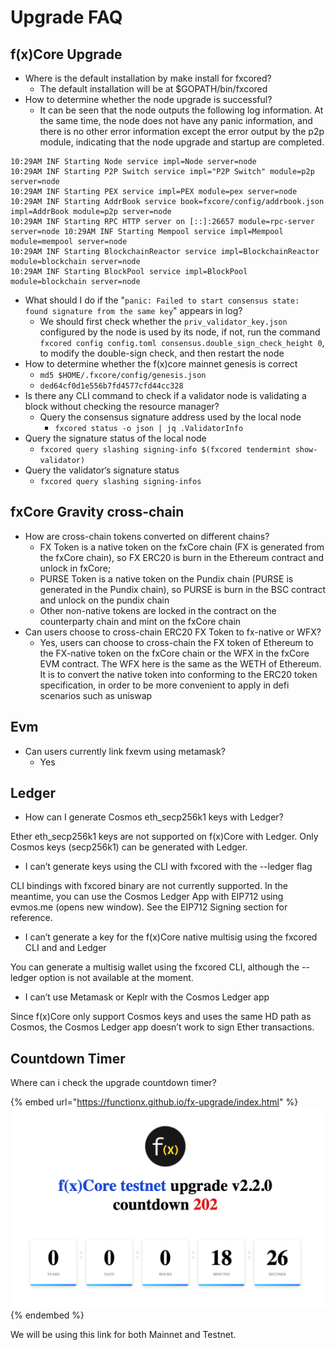 # Upgrade FAQ

## f(x)Core Upgrade

* Where is the default installation by make install for fxcored?
  * The default installation will be at $GOPATH/bin/fxcored
* How to determine whether the node upgrade is successful?
  * It can be seen that the node outputs the following log information. At the same time, the node does not have any panic information, and there is no other error information except the error output by the p2p module, indicating that the node upgrade and startup are completed.

```
10:29AM INF Starting Node service impl=Node server=node
10:29AM INF Starting P2P Switch service impl="P2P Switch" module=p2p server=node
10:29AM INF Starting PEX service impl=PEX module=pex server=node
10:29AM INF Starting AddrBook service book=fxcore/config/addrbook.json impl=AddrBook module=p2p server=node
10:29AM INF Starting RPC HTTP server on [::]:26657 module=rpc-server server=node 10:29AM INF Starting Mempool service impl=Mempool module=mempool server=node
10:29AM INF Starting BlockchainReactor service impl=BlockchainReactor module=blockchain server=node
10:29AM INF Starting BlockPool service impl=BlockPool module=blockchain server=node
```

* What should I do if the "`panic: Failed to start consensus state: found signature from the same key`" appears in log?
  * We should first check whether the `priv_validator_key.json` configured by the node is used by its node, if not, run the command `fxcored config config.toml consensus.double_sign_check_height 0`, to modify the double-sign check, and then restart the node
* How to determine whether the f(x)core mainnet genesis is correct
  * `md5 $HOME/.fxcore/config/genesis.json`
  * `ded64cf0d1e556b7fd4577cfd44cc328`
* Is there any CLI command to check if a validator node is validating a block without checking the resource manager?
  * Query the consensus signature address used by the local node
    * `fxcored status -o json | jq .ValidatorInfo`
* Query the signature status of the local node
  * `fxcored query slashing signing-info $(fxcored tendermint show-validator)`
* Query the validator‘s signature status
  * `fxcored query slashing signing-infos`

## fxCore Gravity cross-chain

* How are cross-chain tokens converted on different chains?
  * FX Token is a native token on the fxCore chain (FX is generated from the fxCore chain), so FX ERC20 is burn in the Ethereum contract and unlock in fxCore;
  * PURSE Token is a native token on the Pundix chain (PURSE is generated in the Pundix chain), so PURSE is burn in the BSC contract and unlock on the pundix chain
  * Other non-native tokens are locked in the contract on the counterparty chain and mint on the fxCore chain
* Can users choose to cross-chain ERC20 FX Token to fx-native or WFX?
  * Yes, users can choose to cross-chain the FX token of Ethereum to the FX-native token on the fxCore chain or the WFX in the fxCore EVM contract. The WFX here is the same as the WETH of Ethereum. It is to convert the native token into conforming to the ERC20 token specification, in order to be more convenient to apply in defi scenarios such as uniswap

## Evm

* Can users currently link fxevm using metamask?
  * Yes

## Ledger

* How can I generate Cosmos eth\_secp256k1 keys with Ledger?

Ether eth\_secp256k1 keys are not supported on f(x)Core with Ledger. Only Cosmos keys (secp256k1) can be generated with Ledger.

* I can’t generate keys using the CLI with fxcored with the --ledger flag

CLI bindings with fxcored binary are not currently supported. In the meantime, you can use the Cosmos Ledger App with EIP712 using evmos.me (opens new window). See the EIP712 Signing section for reference.

* I can’t generate a key for the f(x)Core native multisig using the fxcored CLI and and Ledger

You can generate a multisig wallet using the fxcored CLI, although the --ledger option is not available at the moment.

* I can’t use Metamask or Keplr with the Cosmos Ledger app

Since f(x)Core only support Cosmos keys and uses the same HD path as Cosmos, the Cosmos Ledger app doesn’t work to sign Ether transactions.

## Countdown Timer

Where can i check the upgrade countdown timer?

{% embed url="https://functionx.github.io/fx-upgrade/index.html" %}
![](<../.gitbook/assets/image (21).png>)
{% endembed %}

We will be using this link for both Mainnet and Testnet.
